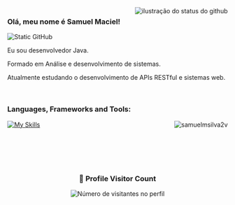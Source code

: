 <img align='right' src="https://github-readme-stats.vercel.app/api?username=samuelmsilva2v&show_icons=true&title_color=783c00&text_color=af552e&icon_color=783c00&bg_color=f8efd4&cache_seconds=2300" alt="ilustração do status do github">


### Olá, meu nome é Samuel Maciel!

<img src="https://img.shields.io/static/v1?label=Overview&message=Samuel&color=f8efd4&style=for-the-badge&logo=GitHub" alt="Static GitHub">

<p>Eu sou desenvolvedor Java.</p>
<p>Formado em Análise e desenvolvimento de sistemas.</p>
<p>Atualmente estudando o desenvolvimento de APIs RESTful e sistemas web.</p>



<br>
<h3 align="left">Languages, Frameworks and Tools:</h3> 

<p><img align="right" src="https://github-readme-stats.vercel.app/api/top-langs?username=samuelmsilva2v&show_icons=true&theme=merko&locale=en&layout=compact&bg_color=f8efd4&title_color=783c00&text_color=af552e&icon_color=783c00" alt="samuelmsilva2v" /></p>

<div align="left">
  
  [![My Skills](https://skillicons.dev/icons?i=java,spring,angular,mysql,postgres,mongodb,docker,rabbitmq&theme=light)](https://skillicons.dev)
  
</div> 

<br> <br> <br> <br>

<div align="center">
  <h3><b>📍 Profile Visitor Count</b></h3>
</div>

<p align="center">
  <img
    src="https://profile-counter.glitch.me/samuelmsilva2v/count.svg"
    alt="Número de visitantes no perfil"
  />
</p>


